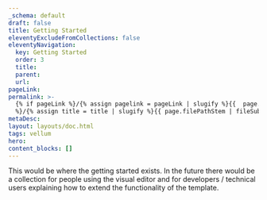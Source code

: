 ```yaml
---
_schema: default
draft: false
title: Getting Started
eleventyExcludeFromCollections: false
eleventyNavigation:
  key: Getting Started 
  order: 3
  title:
  parent:
  url:
pageLink:
permalink: >-
  {% if pageLink %}/{% assign pagelink = pageLink | slugify %}{{  page.filePathStem | fileSubstringFilter | append: pagelink | downcase }}/index.html{% else
  %}/{% assign title = title | slugify %}{{ page.filePathStem | fileSubstringFilter | append: title | downcase }}/index.html{%endif %}
metaDesc: 
layout: layouts/doc.html
tags: vellum
hero:
content_blocks: []
---
```


This would be where the getting started exists. In the future there would be a collection for people using the visual editor and for developers / technical users explaining how to extend the functionality of the template.